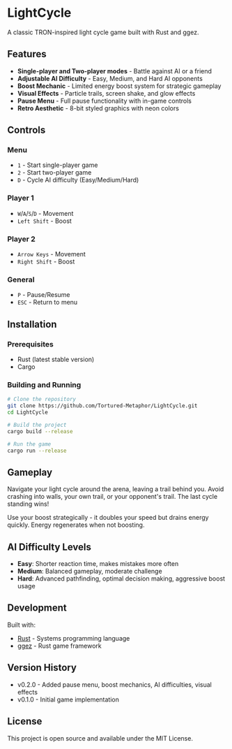 # LightCycle

A classic TRON-inspired light cycle game built with Rust and ggez.

## Features

- **Single-player and Two-player modes** - Battle against AI or a friend
- **Adjustable AI Difficulty** - Easy, Medium, and Hard AI opponents
- **Boost Mechanic** - Limited energy boost system for strategic gameplay
- **Visual Effects** - Particle trails, screen shake, and glow effects
- **Pause Menu** - Full pause functionality with in-game controls
- **Retro Aesthetic** - 8-bit styled graphics with neon colors

## Controls

### Menu
- `1` - Start single-player game
- `2` - Start two-player game
- `D` - Cycle AI difficulty (Easy/Medium/Hard)

### Player 1
- `W`/`A`/`S`/`D` - Movement
- `Left Shift` - Boost

### Player 2
- `Arrow Keys` - Movement
- `Right Shift` - Boost

### General
- `P` - Pause/Resume
- `ESC` - Return to menu

## Installation

### Prerequisites
- Rust (latest stable version)
- Cargo

### Building and Running

```bash
# Clone the repository
git clone https://github.com/Tortured-Metaphor/LightCycle.git
cd LightCycle

# Build the project
cargo build --release

# Run the game
cargo run --release
```

## Gameplay

Navigate your light cycle around the arena, leaving a trail behind you. Avoid crashing into walls, your own trail, or your opponent's trail. The last cycle standing wins!

Use your boost strategically - it doubles your speed but drains energy quickly. Energy regenerates when not boosting.

## AI Difficulty Levels

- **Easy**: Shorter reaction time, makes mistakes more often
- **Medium**: Balanced gameplay, moderate challenge
- **Hard**: Advanced pathfinding, optimal decision making, aggressive boost usage

## Development

Built with:
- [Rust](https://www.rust-lang.org/) - Systems programming language
- [ggez](https://ggez.rs/) - Rust game framework

## Version History

- v0.2.0 - Added pause menu, boost mechanics, AI difficulties, visual effects
- v0.1.0 - Initial game implementation

## License

This project is open source and available under the MIT License.